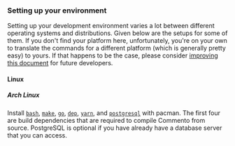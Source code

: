 ### Setting up your environment

Setting up your development environment varies a lot between different operating systems and distributions. Given below are the setups for some of them. If you don't find your platform here, unfortunately, you're on your own to translate the commands for a different platform (which is generally pretty easy) to yours. If that happens to be the case, please consider [improving this document](https://gitlab.com/commento/docs) for future developers.

<!-- Keep this list sorted -->

#### Linux

##### Arch Linux

Install [`bash`](https://www.archlinux.org/packages/core/x86_64/bash/), [`make`](https://www.archlinux.org/packages/core/x86_64/make/), [`go`](https://www.archlinux.org/packages/extra/x86_64/go/), [`dep`](https://www.archlinux.org/packages/community/x86_64/dep/), [`yarn`](https://www.archlinux.org/packages/community/any/yarn/), and [`postgresql`](https://www.archlinux.org/packages/extra/x86_64/postgresql/) with pacman. The first four are build dependencies that are required to compile Commento from source. PostgreSQL is optional if you have already have a database server that you can access.
